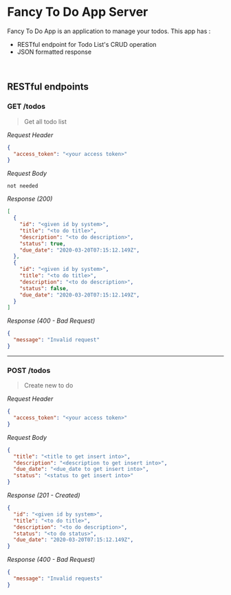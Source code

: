 # Fancy To Do App Server
Fancy To Do App is an application to manage your todos. This app has : 
* RESTful endpoint for Todo List's CRUD operation
* JSON formatted response

&nbsp;

## RESTful endpoints
### GET /todos

> Get all todo list

_Request Header_
```json
{
  "access_token": "<your access token>"
}
```

_Request Body_
```
not needed
```

_Response (200)_
```json
[
  {
    "id": "<given id by system>",
    "title": "<to do title>",
    "description": "<to do description>",
    "status": true,
    "due_date": "2020-03-20T07:15:12.149Z",
  },
  {
    "id": "<given id by system>",
    "title": "<to do title>",
    "description": "<to do description>",
    "status": false,
    "due_date": "2020-03-20T07:15:12.149Z",
  }
]
```

_Response (400 - Bad Request)_
```json
{
  "message": "Invalid request"
}
```
---
### POST /todos

> Create new to do

_Request Header_
```json
{
  "access_token": "<your access token>"
}
```

_Request Body_
```json
{
  "title": "<title to get insert into>",
  "description": "<description to get insert into>",
  "due_date": "<due_date to get insert into>",
  "status": "<status to get insert into>"
}
```

_Response (201 - Created)_
```json
{
  "id": "<given id by system>",
  "title": "<to do title>",
  "description": "<to do description>",
  "status": "<to do status>",
  "due_date": "2020-03-20T07:15:12.149Z",
}
```

_Response (400 - Bad Request)_
```json
{
  "message": "Invalid requests"
}
```
